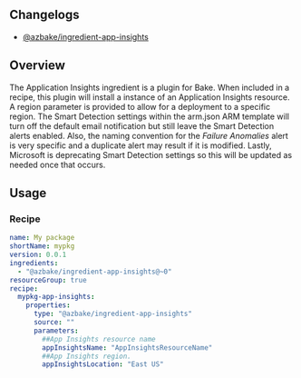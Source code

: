 ## Changelogs
* [@azbake/ingredient-app-insights](./CHANGELOG.md)

## Overview

The Application Insights ingredient is a plugin for Bake.  When included in a recipe, this plugin will install a instance of an Application Insights resource.  A region parameter is provided to allow for a deployment to a specific region.  The Smart Detection settings within the arm.json ARM template will turn off the default email notification but still leave the Smart Detection alerts enabled.  Also, the naming convention for the _Failure Anomalies_ alert is very specific and a duplicate alert may result if it is modified.  Lastly, Microsoft is deprecating Smart Detection settings so this will be updated as needed once that occurs.

## Usage

### Recipe
```yaml
name: My package
shortName: mypkg
version: 0.0.1
ingredients:
  - "@azbake/ingredient-app-insights@~0"
resourceGroup: true
recipe:
  mypkg-app-insights:
    properties:
      type: "@azbake/ingredient-app-insights"
      source: ""
      parameters:
        ##App Insights resource name
        appInsightsName: "AppInsightsResourceName"
        ##App Insights region.
        appInsightsLocation: "East US"
```
